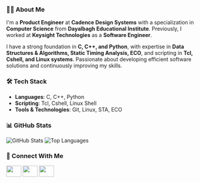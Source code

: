 ### 👨‍💻 About Me
I'm a **Product Engineer** at **Cadence Design Systems** with a specialization in **Computer Science** from **Dayalbagh Educational Institute**. Previously, I worked at **Keysight Technologies** as a **Software Engineer**.

I have a strong foundation in **C, C++, and Python**, with expertise in **Data Structures & Algorithms, Static Timing Analysis, ECO**, and scripting in **Tcl, Cshell, and Linux systems**. Passionate about developing efficient software solutions and continuously improving my skills.

### 🛠 Tech Stack
- **Languages**: C, C++, Python
- **Scripting**: Tcl, Cshell, Linux Shell
- **Tools & Technologies**: Git, Linux, STA, ECO

### 📊 GitHub Stats
<p align="left">
  <img src="https://github-readme-stats.vercel.app/api?username=amolsatsangi&show_icons=true&theme=light&hide_border=true" alt="GitHub Stats"/>
  <img src="https://github-readme-stats.vercel.app/api/top-langs/?username=amolsatsangi&layout=compact&theme=light&hide_border=true" alt="Top Languages"/>
</p>

### 🔗 Connect With Me
<p align="left">
  <a href="https://linkedin.com/in/amol-satsangi-30a968170" target="blank"><img src="https://raw.githubusercontent.com/rahuldkjain/github-profile-readme-generator/master/src/images/icons/Social/linked-in-alt.svg" height="30" width="40"/></a>
  <a href="https://www.hackerrank.com/15amolsat" target="blank"><img src="https://raw.githubusercontent.com/rahuldkjain/github-profile-readme-generator/master/src/images/icons/Social/hackerrank.svg" height="30" width="40"/></a>
  <a href="https://www.leetcode.com/amols_15" target="blank"><img src="https://raw.githubusercontent.com/rahuldkjain/github-profile-readme-generator/master/src/images/icons/Social/leet-code.svg" height="30" width="40"/></a>
</p>

